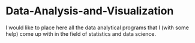 # Data-Analysis-and-Visualization
I would like to place here all the data analytical programs that I (with some help) come up with in the field of statistics and data science.

